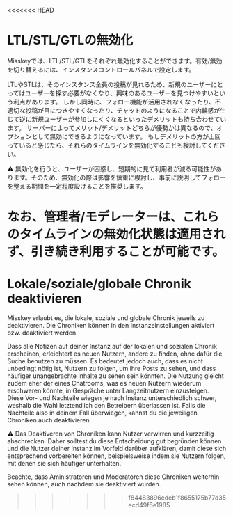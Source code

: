 <<<<<<< HEAD
# LTL/STL/GTLの無効化
Misskeyでは、LTL/STL/GTLをそれぞれ無効化することができます。有効/無効を切り替えるには、インスタンスコントロールパネルで設定します。

LTLやSTLは、そのインスタンス全員の投稿が見れるため、新規のユーザーにとってはユーザーを探す必要がなくなり、興味のあるユーザーを見つけやすいという利点があります。 しかし同時に、フォロー機能が活用されなくなったり、不適切な投稿が目につきやすくなったり、チャットのようになることで内輪感が生じて逆に新規ユーザーが参加しにくくなるといったデメリットも持ち合わせています。 サーバーによってメリット/デメリットどちらが優勢かは異なるので、オプションとして無効にできるようになっています。 もしデメリットの方が上回っていると感じたら、それらのタイムラインを無効化することも検討してください。

<div class="warn">⚠️ 無効化を行うと、ユーザーが困惑し、短期的に見て利用者が減る可能性があります。そのため、無効化の際は影響を慎重に検討し、事前に説明してフォローを整える期間を一定程度設けることを推奨します。</div>

なお、管理者/モデレーターは、これらのタイムラインの無効化状態は適用されず、引き続き利用することが可能です。
=======
# Lokale/soziale/globale Chronik deaktivieren
Misskey erlaubt es, die lokale, soziale und globale Chronik jeweils zu deaktivieren. Die Chroniken können in den Instanzeinstellungen aktiviert bzw. deaktiviert werden.

Dass alle Notizen auf deiner Instanz auf der lokalen und sozialen Chronik erscheinen, erleichtert es neuen Nutzern, andere zu finden, ohne dafür die Suche benutzen zu müssen. Es bedeutet jedoch auch, dass es nicht unbedingt nötig ist, Nutzern zu folgen, um ihre Posts zu sehen, und dass häufiger unangebrachte Inhalte zu sehen sein könnten. Die Nutzung gleicht zudem eher der eines Chatrooms, was es neuen Nutzern wiederum erschweren könnte, in Gespräche unter Langzeitnutzern einzusteigen. Diese Vor- und Nachteile wiegen je nach Instanz unterschiedlich schwer, weshalb die Wahl letztendlich den Betreibern überlassen ist. Falls die Nachteile also in deinem Fall überwiegen, kannst du die jeweiligen Chroniken auch deaktivieren.

<div class="warn">⚠️ Das Deaktiveren von Chroniken kann Nutzer verwirren und kurzzeitig abschrecken. Daher solltest du diese Entscheidung gut begründen können und die Nutzer deiner Instanz im Vorfeld darüber aufklären, damit diese sich entsprechend vorbereiten können, beispielsweise indem sie Nutzern folgen, mit denen sie sich häufiger unterhalten.</div>

Beachte, dass Aministratoren und Moderatoren diese Chroniken weiterhin sehen können, auch nachdem sie deaktiviert wurden.
>>>>>>> f84483896edeb1f8655175b77d35ecd49f6e1985
